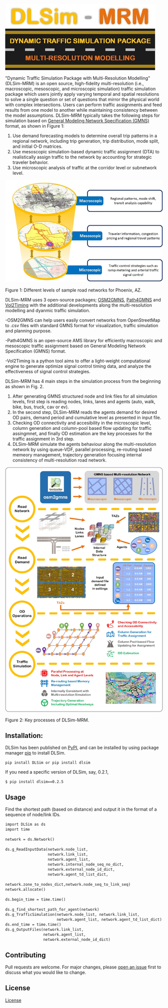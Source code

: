 ![alt text](https://github.com/asu-trans-ai-lab/DLSim/blob/main/media/DLSIM_Logo_4.jpg)

"Dynamic Traffic Simulation Package with Multi-Resolution Modelling" (DLSim-MRM) is an open source, high-fidelity multi-resolution (i.e., macroscopic, mesoscopic, and microscopic simulation) traffic simulation package which users jointly apply varying temporal and spatial resolutions to solve a single question or set of questions that mirror the physical world with complex intersections. Users can perform traffic assignments and feed results from one model to another while maintaining consistency between the model assumptions. DLSim-MRM typically takes the following steps for simulation based on [General Modeling Network Specification (GMNS)](https://github.com/zephyr-data-specs/GMNS) format, as shown in Figure 1:

1. Use demand forecasting models to determine overall trip patterns in a regional network, including trip generation, trip distribution, mode split, and initial O-D matrices.
2. Use mesoscopic simulation-based dynamic traffic assignment (DTA) to realistically assign traffic to the network by accounting for strategic traveler behavior.
3. Use microscopic analysis of traffic at the corridor level or subnetwork level.

![alt text](https://github.com/asu-trans-ai-lab/DLSim/blob/main/media/Multiresolution2.jpg)

Figure 1: Different levels of sample road networks for Phoenix, AZ.

DLSim-MRM uses 3 open-source packages; [OSM2GMNS](https://github.com/asu-trans-ai-lab/OSM2GMNS), [Path4GMNS](https://github.com/asu-trans-ai-lab/Path4GMNS) and [Vol2Timing](https://github.com/asu-trans-ai-lab/Vol2Timing) with the additional developments along the multi-resolution modelling and dyanmic traffic simulation.

-OSM2GMNS can help users easily convert networks from OpenStreetMap to .csv files with standard GMNS format for visualization, traffic simulation and planning purpose.

-Path4GMNS is an open-source AMS library for efficiently macroscopic and mesoscopic traffic assignment based on General Modeling Network Specification (GMNS) format.

-Vol2Timing is a python tool aims to offer a light-weight computational engine to generate optimize signal control timing data, and analyze the effectiveness of signal control strategies.

DLSim-MRM has 4 main steps in the simulation process from the beginning as shown in Fig. 2.

1. After generating GMNS structured node and link files for all simulation levels, first step is reading nodes, links, lanes and agents (auto, walk, bike, bus, truck, cav or ev).
2. In the second step, DLSim-MRM reads the agents demand for desired OD pairs, demand period and cumulative level as presented in input file.
3. Checking OD connectivity and accesibility in the microscopic level, column generation and column-pool based flow updating for traffic assingmnet, and finally OD estimation are the key processes for the traffic assignment in 3rd step.
4. DLSim-MRM simulate the agents behaviour along the multi-resolution network by using queue-VDF, parallel processing, re-routing based memeory management, trajectory generation focusing internal consistency of multi-resolution road network.

![alt text](https://github.com/asu-trans-ai-lab/DLSim/blob/main/media/DLSIMFlow2.jpg)

Figure 2: Key processes of DLSim-MRM.

## Installation:

DLSim has been published on [PyPI](https://pypi.org/project/dlsim/), and can be installed by using package manager [pip](https://pip.pypa.io/en/stable/) to install DLSim.

```
pip install DLSim or pip install dlsim
```

If you need a specific version of DLSim, say, 0.2.1,

```
$ pip install dlsim==0.2.5
```

## Usage

Find the shortest path (based on distance) and output it in the format of a sequence of node/link IDs.

```
import DLSim as ds
import time

network = ds.Network()

ds.g_ReadInputData(network.node_list,
                   network.link_list,
                   network.agent_list,
                   network.internal_node_seq_no_dict,
                   network.external_node_id_dict,
                   network.agent_td_list_dict,
                   network.zone_to_nodes_dict,network.node_seq_to_link_seq)
network.allocate()

ds.begin_time = time.time()

ds.g_find_shortest_path_for_agent(network)
ds.g_TrafficSimulation(network.node_list, network.link_list,
                       network.agent_list, network.agent_td_list_dict)
ds.end_time = time.time()
ds.g_OutputFiles(network.link_list,
                 network.agent_list,
                 network.external_node_id_dict)
```

## Contributing

Pull requests are welcome. For major changes, please [open an issue](https://github.com/asu-trans-ai-lab/DLSim-MRM) first to discuss what you would like to change.

## License

[License](https://github.com/asu-trans-ai-lab/DLSim)
